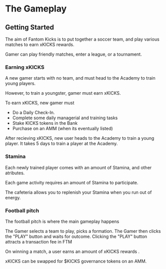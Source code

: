 # The Gameplay

## Getting Started
The aim of Fantom Kicks is to put together a soccer team, and play various matches to earn xKICKS rewards.

Gamer can play friendly matches, enter a league, or a tournament.

### Earning xKICKS
A new gamer starts with no team, and must head to the Academy to train young players.

However, to train a youngster, gamer must earn xKICKS.

To earn xKICKS, new gamer must
- Do a Daily Check-In.
- Complete some daily managerial and training tasks
- Stake KICKS tokens in the Bank
- Purchase on an AMM (when its eventually listed)

After recieving xKICKS, new user heads to the Academy to train a young player. 
It takes 5 days to train a player at the Academy.

### Stamina
Each newly trained player comes with an amount of Stamina, and other atributes.

Each game activity requires an amount of Stamina to participate. 

The cafeteria allows you to replenish your Stamina when you run out of energy. 

### Football pitch 
The football pitch is where the main gameplay happens

The Gamer selects a team to play, picks a formation.
The Gamer then clicks the "PLAY" button and waits for outcome. Clicking the "PLAY" button attracts a transaction fee in FTM 

On winning a match, a user earns an amount of xKICKS  rewards . 

xKICKS can be swapped for $KICKS governance tokens on an AMM.


